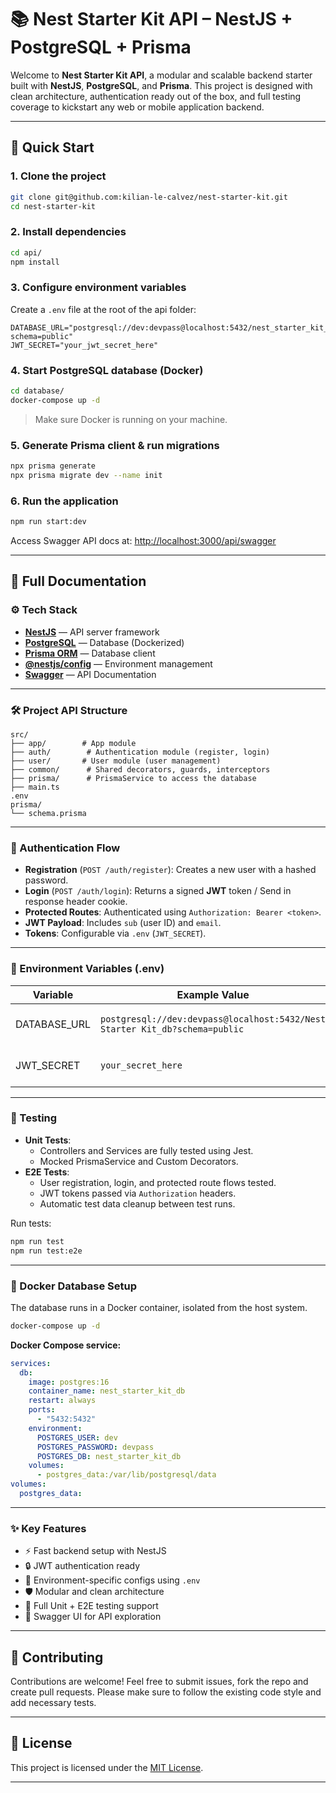 # 📚 Nest Starter Kit API – NestJS + PostgreSQL + Prisma

Welcome to **Nest Starter Kit API**, a modular and scalable backend starter built with **NestJS**, **PostgreSQL**, and **Prisma**.
This project is designed with clean architecture, authentication ready out of the box, and full testing coverage to kickstart any web or mobile application backend.

---

## 🚀 Quick Start

### 1. Clone the project

```bash
git clone git@github.com:kilian-le-calvez/nest-starter-kit.git
cd nest-starter-kit
```

### 2. Install dependencies

```bash
cd api/
npm install
```

### 3. Configure environment variables

Create a `.env` file at the root of the api folder:

```plaintext
DATABASE_URL="postgresql://dev:devpass@localhost:5432/nest_starter_kit_db?schema=public"
JWT_SECRET="your_jwt_secret_here"
```

### 4. Start PostgreSQL database (Docker)

```bash
cd database/
docker-compose up -d
```

> Make sure Docker is running on your machine.

### 5. Generate Prisma client & run migrations

```bash
npx prisma generate
npx prisma migrate dev --name init
```

### 6. Run the application

```bash
npm run start:dev
```

Access Swagger API docs at: [http://localhost:3000/api/swagger](http://localhost:3000/api/swagger)

---

## 📖 Full Documentation

### ⚙️ Tech Stack

- **[NestJS](https://nestjs.com/)** — API server framework
- **[PostgreSQL](https://www.postgresql.org/)** — Database (Dockerized)
- **[Prisma ORM](https://www.prisma.io/)** — Database client
- **[@nestjs/config](https://docs.nestjs.com/techniques/configuration)** — Environment management
- **[Swagger](https://swagger.io/)** — API Documentation

---

### 🛠️ Project API Structure

```plaintext
src/
├── app/        # App module
├── auth/        # Authentication module (register, login)
├── user/       # User module (user management)
├── common/      # Shared decorators, guards, interceptors
├── prisma/      # PrismaService to access the database
├── main.ts
.env
prisma/
└── schema.prisma
```

---

### 🔐 Authentication Flow

- **Registration** (`POST /auth/register`): Creates a new user with a hashed password.
- **Login** (`POST /auth/login`): Returns a signed **JWT** token / Send in response header cookie.
- **Protected Routes**: Authenticated using `Authorization: Bearer <token>`.
- **JWT Payload**: Includes `sub` (user ID) and `email`.
- **Tokens**: Configurable via `.env` (`JWT_SECRET`).

---

### 📜 Environment Variables (.env)

| Variable       | Example Value                                                      | Description                        |
| -------------- | ------------------------------------------------------------------ | ---------------------------------- |
| DATABASE_URL   | `postgresql://dev:devpass@localhost:5432/Nest Starter Kit_db?schema=public` | PostgreSQL connection string       |
| JWT_SECRET     | `your_secret_here`                                                 | Secret key for signing JWTs        |
---

### 🧪 Testing

- **Unit Tests**:
  - Controllers and Services are fully tested using Jest.
  - Mocked PrismaService and Custom Decorators.
- **E2E Tests**:
  - User registration, login, and protected route flows tested.
  - JWT tokens passed via `Authorization` headers.
  - Automatic test data cleanup between test runs.

Run tests:

```bash
npm run test
npm run test:e2e
```

---

### 🐳 Docker Database Setup

The database runs in a Docker container, isolated from the host system.

```bash
docker-compose up -d
```

**Docker Compose service:**

```yaml
services:
  db:
    image: postgres:16
    container_name: nest_starter_kit_db
    restart: always
    ports:
      - "5432:5432"
    environment:
      POSTGRES_USER: dev
      POSTGRES_PASSWORD: devpass
      POSTGRES_DB: nest_starter_kit_db
    volumes:
      - postgres_data:/var/lib/postgresql/data
volumes:
  postgres_data:
```

---

### ✨ Key Features

- ⚡ Fast backend setup with NestJS
- 🔒 JWT authentication ready
- 🧹 Environment-specific configs using `.env`
- 🛡️ Modular and clean architecture
- 🧪 Full Unit + E2E testing support
- 📄 Swagger UI for API exploration

---

## 📣 Contributing

Contributions are welcome! Feel free to submit issues, fork the repo and create pull requests.
Please make sure to follow the existing code style and add necessary tests.

---

## 📜 License

This project is licensed under the [MIT License](LICENSE).

---
